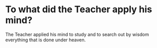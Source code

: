# To what did the Teacher apply his mind?

The Teacher applied his mind to study and to search out by wisdom everything that is done under heaven.
